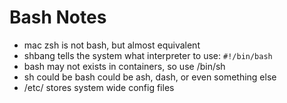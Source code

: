 # Bash Notes
- mac zsh is not bash, but almost equivalent
- shbang tells the system what interpreter to use:
`#!/bin/bash`
- bash may not exists in containers, so use /bin/sh
- sh could be bash could be ash, dash, or even something else
- /etc/ stores system wide config files